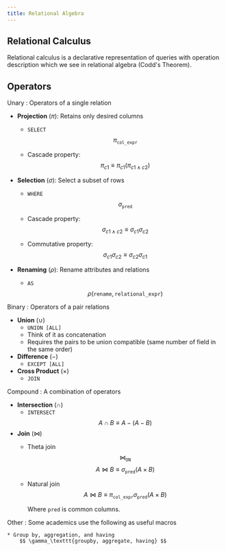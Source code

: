 ```yaml
---
title: Relational Algebra
---
```


## Relational Calculus
Relational calculus is a declarative representation of queries with operation description which we see in relational algebra (Codd's Theorem).

## Operators

Unary
: Operators of a single relation

* **Projection** ($\pi$): Retains only desired columns
    * `SELECT`
    $$ \pi_\texttt{col_expr} $$

    * Cascade property:
    $$ \pi_{c1} \equiv \pi_{c1}(\pi_{c1 \land c2}) $$

* **Selection** ($\sigma$): Select a subset of rows
    * `WHERE`
    $$\sigma_\texttt{pred}$$
    * Cascade property:
    $$ \sigma_{c1 \land c2} \equiv \sigma_{c1}\sigma_{c2} $$

    * Commutative property:
    $$ \sigma_{c1}\sigma_{c2} \equiv \sigma_{c2}\sigma_{c1} $$
* **Renaming** ($\rho$): Rename attributes and relations
    * `AS`
    $$\rho(\texttt{rename}, \texttt{relational_expr})$$

Binary
: Operators of a pair relations

* **Union**  ($\cup$)
    * `UNION [ALL]`
    * Think of it as concatenation
    * Requires the pairs to be union compatible (same number of field in the same order)
* **Difference** ($-$)
    * `EXCEPT [ALL]`
* **Cross Product** ($\times$)
    * `JOIN`

Compound
: A combination of operators

* **Intersection** ($\cap$)
    * `INTERSECT`
    $$ A \cap B \equiv A - (A-B) $$
* **Join** ($\Join$)
    * Theta join
        $$ \Join_\texttt{ON} $$
        $$ A \Join B \equiv \sigma_\texttt{pred}(A \times B) $$
    * Natural join
        $$ A \Join B \equiv \pi_\texttt{col_expr} \sigma_\texttt{pred}(A \times B) $$

        Where $\texttt{pred}$ is common columns.

Other
: Some academics use the following as useful macros

    * Group by, aggregation, and having
        $$ \gamma_\texttt{groupby, aggregate, having} $$